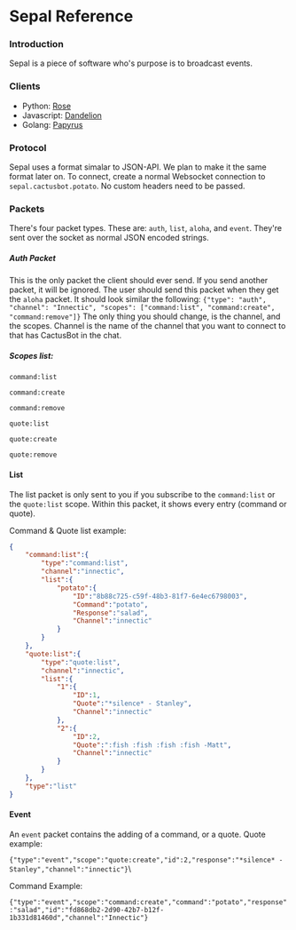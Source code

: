 # Sepal Reference

### Introduction
Sepal is a piece of software who's purpose is to broadcast events.

### Clients
 - Python: [Rose](https://github.com/cactusbot/rose)
 - Javascript: [Dandelion](https://github.com/cactusbot/dandelion)
 - Golang: [Papyrus](https://github.com/cactusbot/papyrus)

### Protocol
Sepal uses a format simalar to JSON-API. We plan to make it the same format later on. To connect, create a normal Websocket connection to `sepal.cactusbot.potato`. No custom headers need to be passed.

### Packets
There's four packet types. These are: `auth`, `list`, `aloha`, and `event`. They're sent over the socket as normal JSON encoded strings.

##### Auth Packet
This is the only packet the client should ever send. If you send another packet, it will be ignored. The user should send this packet when they get the `aloha` packet. It should look similar the following:
`{"type": "auth", "channel": "Innectic", "scopes": ["command:list", "command:create", "command:remove"]}`
The only thing you should change, is the channel, and the scopes. Channel is the name of the channel that you want to connect to that has CactusBot in the chat.
##### Scopes list:
`command:list`

`command:create`

`command:remove`

`quote:list`

`quote:create`

`quote:remove`

#### List
The list packet is only sent to you if you subscribe to the `command:list` or the `quote:list` scope. Within this packet, it shows every entry (command or quote).

Command & Quote list example:

```json
{
    "command:list":{
        "type":"command:list",
        "channel":"innectic",
        "list":{
            "potato":{
                "ID":"8b88c725-c59f-48b3-81f7-6e4ec6798003",
                "Command":"potato",
                "Response":"salad",
                "Channel":"innectic"
            }
        }
    },
    "quote:list":{
        "type":"quote:list",
        "channel":"innectic",
        "list":{
            "1":{
                "ID":1,
                "Quote":"*silence* - Stanley",
                "Channel":"innectic"
            },
            "2":{
                "ID":2,
                "Quote":":fish :fish :fish :fish -Matt",
                "Channel":"innectic"
            }
        }
    },
    "type":"list"
}
```


#### Event
An `event` packet contains the adding of a command, or a quote. Quote example:

`{"type":"event","scope":"quote:create","id":2,"response":"*silence* - Stanley","channel":"innectic"}`\

Command Example:

`{"type":"event","scope":"command:create","command":"potato","response":"salad","id":"fd868db2-2d90-42b7-b12f-1b331d81460d","channel":"Innectic"}`
